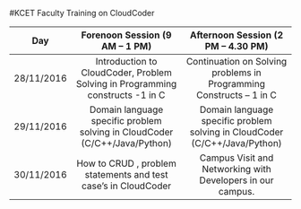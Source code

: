 #KCET Faculty Training on CloudCoder

|     Day    |                         Forenoon Session (9 AM – 1 PM)                        |                     Afternoon Session (2 PM – 4.30 PM)                     |
|:----------:|:-----------------------------------------------------------------------------:|:--------------------------------------------------------------------------:|
| 28/11/2016 | Introduction to CloudCoder, Problem Solving in Programming constructs -1 in C | Continuation on Solving problems in Programming Constructs – 1 in C        |
| 29/11/2016 | Domain language specific problem solving in CloudCoder (C/C++/Java/Python)    | Domain language specific problem solving in CloudCoder (C/C++/Java/Python) |
| 30/11/2016 | How to CRUD , problem statements and test case’s in CloudCoder                | Campus Visit and Networking with Developers in our campus.                 |
